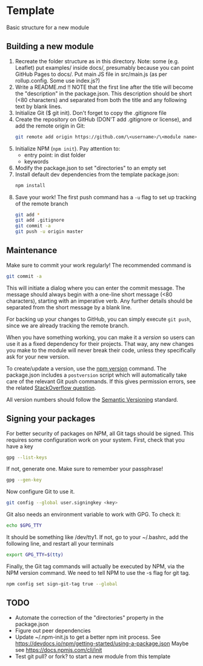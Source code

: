 # Template

Basic structure for a new module

## Building a new module
1. Recreate the folder structure as in this directory.
   Note: some (e.g. Leaflet) put examples/ inside docs/, presumably
   because you can point GitHub Pages to docs/.
   Put main JS file in src/main.js (as per rollup.config. Some use index.js?)
2. Write a README.md !! NOTE that the first line after the title will become 
   the "description" in the package.json. This description should be short
   (<80 characters) and separated from both the title and any following text
   by blank lines.
3. Initialize Git ($ git init). Don't forget to copy the .gitignore file
4. Create the repository on GitHub (DON'T add .gitignore or license), and add
   the remote origin in Git:
   ```bash
   git remote add origin https://github.com/\<username>/\<module name>.git
   ```
5. Initialize NPM (`npm init`). Pay attention to:
   - entry point: in dist folder
   - keywords
6. Modify the package.json to set "directories" to an empty set
7. Install default dev dependencies from the template package.json:
   ```bash
   npm install
   ```
8. Save your work! The first push command has a `-u` flag to set up tracking
   of the remote branch
   ```bash
   git add *
   git add .gitignore
   git commit -a
   git push -u origin master
   ```

## Maintenance
Make sure to commit your work regularly! The recommended command is
```bash
git commit -a
```
This will initiate a dialog where you can enter the commit message. The
message should always begin with a one-line short message (<80 characters), 
starting with an imperative verb. Any further details should be separated from
the short message by a blank line.

For backing up your changes to GitHub, you can simply execute `git push`, since 
we are already tracking the remote branch.

When you have something working, you can make it a *version* so users can
use it as a fixed dependency for their projects. That way, any new changes you
make to the module will never break their code, unless they specifically ask
for your new version.

To create/update a version, use the [npm version] command. The package.json
includes a `postversion` script which will automatically take care of the
relevant Git push commands. If this gives permission errors, see the related
[StackOverflow question].

All version numbers should follow the [Semantic Versioning] standard.

[npm version]: https://docs.npmjs.com/cli/version
[Semantic Versioning]: https://semver.org/
[StackOverflow question]: https://stackoverflow.com/questions/52081385/npm-version-issuepostversion-cannot-run-in-wd-s-s-wd-s

## Signing your packages
For better security of packages on NPM, all Git tags should be signed. This
requires some configuration work on your system.
First, check that you have a key
```bash
gpg --list-keys
```
If not, generate one. Make sure to remember your passphrase!
```bash
gpg --gen-key
```
Now configure Git to use it. 
```bash
git config --global user.signingkey <key>
```
Git also needs an environment variable to work with GPG. To check it:
```bash
echo $GPG_TTY
```
It should be something like /dev/tty1. If not, go to your ~/.bashrc, add
the following line, and restart all your terminals
```bash
export GPG_TTY=$(tty)
```
Finally, the Git tag commands will actually be executed by NPM, via the NPM 
version command. We need to tell NPM to use the -s flag for git tag.
```bash
npm config set sign-git-tag true --global
```

## TODO
- Automate the correction of the "directories" property in the package.json
- Figure out peer dependencies
- Update ~/.npm-init.js to get a better npm init process. See
  https://devdocs.io/npm/getting-started/using-a-package.json
  Maybe see https://docs.npmjs.com/cli/init
- Test git pull? or fork? to start a new module from this template
